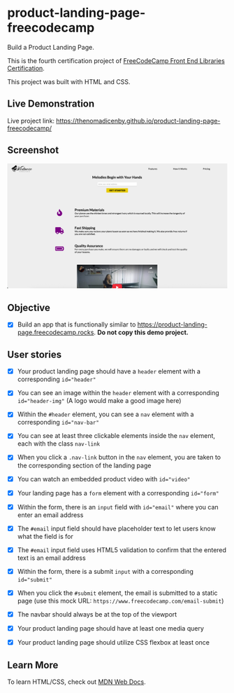 # product-landing-page-freecodecamp

Build a Product Landing Page.

This is the fourth certification project of [FreeCodeCamp Front End Libraries Certification](https://www.freecodecamp.org/learn/2022/responsive-web-design/build-a-product-landing-page-project/build-a-product-landing-page/).

This project was built with HTML and CSS.

## Live Demonstration

Live project link: <https://thenomadicenby.github.io/product-landing-page-freecodecamp/>

## Screenshot

![markdown-screenshot](./assets/Screenshot%201.png)

## Objective

- [x] Build an app that is functionally similar to <https://product-landing-page.freecodecamp.rocks>. **Do not copy this demo project.**

## User stories
- [x] Your product landing page should have a `header` element with a corresponding `id="header"`
- [x] You can see an image within the `header` element with a corresponding `id="header-img"` (A logo would make a good image here)
- [x] Within the `#header` element, you can see a `nav` element with a corresponding `id="nav-bar"`
- [x] You can see at least three clickable elements inside the `nav` element, each with the class `nav-link`
- [x] When you click a `.nav-link` button in the `nav` element, you are taken to the corresponding section of the landing page
- [x] You can watch an embedded product video with `id="video"`
- [x] Your landing page has a `form` element with a corresponding `id="form"`
- [x] Within the form, there is an `input` field with `id="email"` where you can enter an email address
- [x] The `#email` input field should have placeholder text to let users know what the field is for
- [x] The `#email` input field uses HTML5 validation to confirm that the entered text is an email address
- [x] Within the form, there is a submit `input` with a corresponding `id="submit"`
- [x] When you click the `#submit` element, the email is submitted to a static page (use this mock URL: `https://www.freecodecamp.com/email-submit`)
- [x] The navbar should always be at the top of the viewport
- [x] Your product landing page should have at least one media query
- [x] Your product landing page should utilize CSS flexbox at least once


## Learn More

To learn HTML/CSS, check out  [MDN Web Docs](https://developer.mozilla.org/en-US/).
